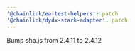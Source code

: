 ```yaml
---
'@chainlink/ea-test-helpers': patch
'@chainlink/dydx-stark-adapter': patch
---
```


Bump sha.js from 2.4.11 to 2.4.12
